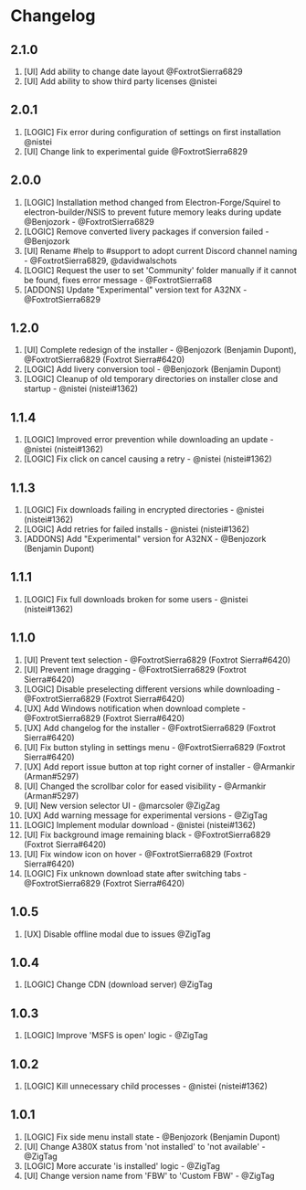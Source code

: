 # Changelog

<!-- ⚠⚠ Please follow the format provided ⚠⚠ -->
<!-- Always use "1." at the start instead of "2. " or "X. " as GitHub will auto renumber everything. -->
<!-- Use the following format below -->
<!--  1. [Changed Area] Title of changes - @github username (Name)  -->

## 2.1.0
1. [UI] Add ability to change date layout @FoxtrotSierra6829
1. [UI] Add ability to show third party licenses @nistei


## 2.0.1
1. [LOGIC] Fix error during configuration of settings on first installation @nistei
1. [UI] Change link to experimental guide @FoxtrotSierra6829

## 2.0.0

1. [LOGIC] Installation method changed from Electron-Forge/Squirel to electron-builder/NSIS to prevent future memory leaks during update @Benjozork - @FoxtrotSierra6829
1. [LOGIC] Remove converted livery packages if conversion failed - @Benjozork
1. [UI] Rename #help to #support to adopt current Discord channel naming - @FoxtrotSierra6829, @davidwalschots
1. [LOGIC] Request the user to set 'Community' folder manually if it cannot be found, fixes error message - @FoxtrotSierra68
1. [ADDONS] Update "Experimental" version text for A32NX - @FoxtrotSierra6829

## 1.2.0

1. [UI] Complete redesign of the installer - @Benjozork (Benjamin Dupont), @FoxtrotSierra6829 (Foxtrot Sierra#6420)
1. [LOGIC] Add livery conversion tool - @Benjozork (Benjamin Dupont)
1. [LOGIC] Cleanup of old temporary directories on installer close and startup - @nistei (nistei#1362)

## 1.1.4

1. [LOGIC] Improved error prevention while downloading an update - @nistei (nistei#1362)
1. [LOGIC] Fix click on cancel causing a retry - @nistei (nistei#1362)

## 1.1.3

1. [LOGIC] Fix downloads failing in encrypted directories - @nistei (nistei#1362)
1. [LOGIC] Add retries for failed installs - @nistei (nistei#1362)
1. [ADDONS] Add "Experimental" version for A32NX - @Benjozork (Benjamin Dupont)

## 1.1.1

1. [LOGIC] Fix full downloads broken for some users - @nistei (nistei#1362)

## 1.1.0

1. [UI] Prevent text selection - @FoxtrotSierra6829 (Foxtrot Sierra#6420)
1. [UI] Prevent image dragging - @FoxtrotSierra6829 (Foxtrot Sierra#6420)
1. [LOGIC] Disable preselecting different versions while downloading - @FoxtrotSierra6829 (Foxtrot Sierra#6420)
1. [UX] Add Windows notification when download complete - @FoxtrotSierra6829 (Foxtrot Sierra#6420)
1. [UX] Add changelog for the installer - @FoxtrotSierra6829 (Foxtrot Sierra#6420)
1. [UI] Fix button styling in settings menu - @FoxtrotSierra6829 (Foxtrot Sierra#6420)
1. [UX] Add report issue button at top right corner of installer - @Armankir (Arman#5297)
1. [UI] Changed the scrollbar color for eased visibility - @Armankir (Arman#5297)
1. [UI] New version selector UI - @marcsoler @ZigZag
1. [UX] Add warning message for experimental versions - @ZigTag
1. [LOGIC] Implement modular download - @nistei (nistei#1362)
1. [UI] Fix background image remaining black - @FoxtrotSierra6829 (Foxtrot Sierra#6420)
1. [UI] Fix window icon on hover - @FoxtrotSierra6829 (Foxtrot Sierra#6420)
1. [LOGIC] Fix unknown download state after switching tabs - @FoxtrotSierra6829 (Foxtrot Sierra#6420)

## 1.0.5

1. [UX] Disable offline modal due to issues @ZigTag

## 1.0.4

1. [LOGIC] Change CDN (download server) @ZigTag

## 1.0.3

1. [LOGIC] Improve 'MSFS is open' logic - @ZigTag

## 1.0.2

1. [LOGIC] Kill unnecessary child processes - @nistei (nistei#1362)

## 1.0.1

1. [LOGIC] Fix side menu install state - @Benjozork (Benjamin Dupont)
1. [UI] Change A380X status from 'not installed' to 'not available' - @ZigTag
1. [LOGIC] More accurate 'is installed' logic - @ZigTag
1. [UI] Change version name from 'FBW' to 'Custom FBW' - @ZigTag
